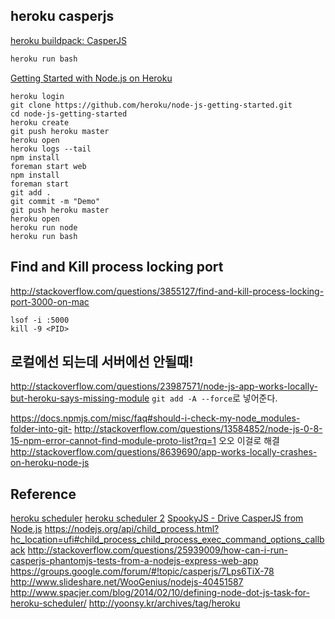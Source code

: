 ## heroku casperjs
[heroku buildpack: CasperJS](https://github.com/leesei/heroku-buildpack-casperjs)
```bash
heroku run bash
```

[Getting Started with Node.js on Heroku](https://devcenter.heroku.com/articles/getting-started-with-nodejs#introduction)
```
heroku login
git clone https://github.com/heroku/node-js-getting-started.git
cd node-js-getting-started
heroku create
git push heroku master
heroku open
heroku logs --tail
npm install
foreman start web
npm install
foreman start
git add .
git commit -m "Demo"
git push heroku master
heroku open
heroku run node
heroku run bash
```

## Find and Kill process locking port 
http://stackoverflow.com/questions/3855127/find-and-kill-process-locking-port-3000-on-mac
```
lsof -i :5000
kill -9 <PID>
```

## 로컬에선 되는데 서버에선 안될때!
http://stackoverflow.com/questions/23987571/node-js-app-works-locally-but-heroku-says-missing-module
`git add -A --force`로 넣어준다.

https://docs.npmjs.com/misc/faq#should-i-check-my-node_modules-folder-into-git-
http://stackoverflow.com/questions/13584852/node-js-0-8-15-npm-error-cannot-find-module-proto-list?rq=1
오오 이걸로 해결 http://stackoverflow.com/questions/8639690/app-works-locally-crashes-on-heroku-node-js


## Reference
[heroku scheduler](http://stackoverflow.com/questions/13345664/using-heroku-scheduler-with-node-js)
[heroku scheduler 2](http://www.spacjer.com/blog/2014/02/10/defining-node-dot-js-task-for-heroku-scheduler/)
[SpookyJS - Drive CasperJS from Node.js](https://github.com/SpookyJS/SpookyJS)
https://nodejs.org/api/child_process.html?hc_location=ufi#child_process_child_process_exec_command_options_callback
http://stackoverflow.com/questions/25939009/how-can-i-run-casperjs-phantomjs-tests-from-a-nodejs-express-web-app
https://groups.google.com/forum/#!topic/casperjs/7Lps6TiX-78
http://www.slideshare.net/WooGenius/nodejs-40451587
http://www.spacjer.com/blog/2014/02/10/defining-node-dot-js-task-for-heroku-scheduler/
http://yoonsy.kr/archives/tag/heroku
